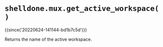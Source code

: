 # `shelldone.mux.get_active_workspace()`

{{since('20220624-141144-bd1b7c5d')}}

Returns the name of the active workspace.

